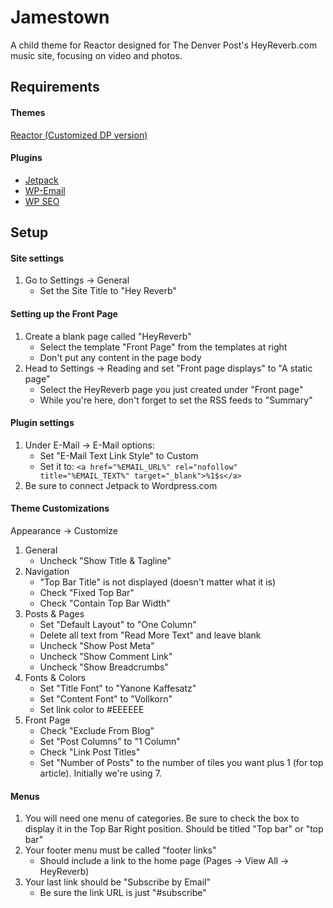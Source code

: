# Jamestown

A child theme for Reactor designed for The Denver Post's HeyReverb.com music site, focusing on video and photos.

## Requirements

#### Themes

[Reactor (Customized DP version)](http://extras.denverpost.com/media/wp/reactor.zip)

#### Plugins

* [Jetpack](https://wordpress.org/plugins/jetpack/)
* [WP-Email](https://wordpress.org/plugins/wp-email/)
* [WP SEO](https://wordpress.org/plugins/wordpress-seo/)

## Setup

#### Site settings

1. Go to Settings -> General
	* Set the Site Title to "Hey Reverb"

#### Setting up the Front Page

1. Create a blank page called "HeyReverb"
	* Select the template "Front Page" from the templates at right
	* Don't put any content in the page body
2. Head to Settings -> Reading and set "Front page displays"  to "A static page"
	* Select the HeyReverb page you just created under "Front page"
	* While you're here, don't forget to set the RSS feeds to "Summary"

#### Plugin settings

1. Under E-Mail -> E-Mail options:
	* Set "E-Mail Text Link Style" to Custom
	* Set it to: `<a href="%EMAIL_URL%" rel="nofollow" title="%EMAIL_TEXT%" target="_blank">%1$s</a>`
2. Be sure to connect Jetpack to Wordpress.com

#### Theme Customizations

Appearance -> Customize

1. General
	* Uncheck "Show Title & Tagline"
2. Navigation
	* "Top Bar Title" is not displayed (doesn't matter what it is)
	* Check "Fixed Top Bar"
	* Check "Contain Top Bar Width"
3. Posts & Pages
	* Set "Default Layout" to "One Column"
	* Delete all text from "Read More Text" and leave blank
	* Uncheck "Show Post Meta"
	* Uncheck "Show Comment Link"
	* Uncheck "Show Breadcrumbs"
4. Fonts & Colors
	* Set "Title Font" to "Yanone Kaffesatz"
	* Set "Content Font" to "Vollkorn"
	* Set link color to #EEEEEE
5. Front Page
	* Check "Exclude From Blog"
	* Set "Post Columns" to "1 Column"
	* Check "Link Post Titles"
	* Set "Number of Posts" to the number of tiles you want plus 1 (for top article). Initially we're using 7.

#### Menus

1. You will need one menu of categories. Be sure to check the box to display it in the Top Bar Right position. Should be titled "Top bar" or "top bar"
2. Your footer menu must be called "footer links"
	* Should include a link to the home page (Pages -> View All -> HeyReverb)
3. Your last link should be "Subscribe by Email"
	* Be sure the link URL is just "#subscribe"

